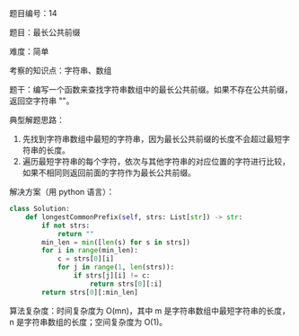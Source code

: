 题目编号：14

题目：最长公共前缀

难度：简单

考察的知识点：字符串、数组

题干：编写一个函数来查找字符串数组中的最长公共前缀。如果不存在公共前缀，返回空字符串 ""。

典型解题思路：

1. 先找到字符串数组中最短的字符串，因为最长公共前缀的长度不会超过最短字符串的长度。
2. 遍历最短字符串的每个字符，依次与其他字符串的对应位置的字符进行比较，如果不相同则返回前面的字符作为最长公共前缀。

解决方案（用 python 语言）：

```python
class Solution:
    def longestCommonPrefix(self, strs: List[str]) -> str:
        if not strs:
            return ""
        min_len = min([len(s) for s in strs])
        for i in range(min_len):
            c = strs[0][i]
            for j in range(1, len(strs)):
                if strs[j][i] != c:
                    return strs[0][:i]
        return strs[0][:min_len]
```

算法复杂度：时间复杂度为 O(mn)，其中 m 是字符串数组中最短字符串的长度，n 是字符串数组的长度；空间复杂度为 O(1)。